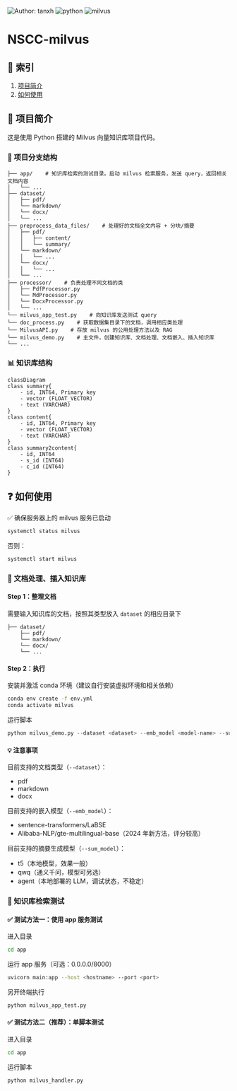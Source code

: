 ![Author: tanxh](https://img.shields.io/badge/Author-Tanxh-60B5FF?logo=aerlingus&logoColor=90C67C) ![python](https://img.shields.io/badge/Python-3.9.21-green?logo=python&logoColor=white) ![milvus](https://milvus.io/images/layout/milvus-logo.svg)

# NSCC-milvus

## 📖 索引
1. [项目简介](#-项目简介)
2. [如何使用](#-如何使用)

## 📝 项目简介
这是使用 Python 搭建的 Milvus 向量知识库项目代码。

### 📘 项目分支结构
```
├── app/    # 知识库检索的测试目录。启动 milvus 检索服务，发送 query，返回相关文档内容
│   └── ...
├── dataset/
│   ├── pdf/
│   └── markdown/
│   └── docx/
│   └── ...
├── preprocess_data_files/    # 处理好的文档全文内容 + 分块/摘要
│   ├── pdf/
│   │   ├── content/
│   │   └── summary/
│   └── markdown/
│   │   └── ...
│   └── docx/
│   │   └── ...
│   └── ...
├── processor/    # 负责处理不同文档的类
│   ├── PdfProcessor.py
│   └── MdProcessor.py
│   └── DocxProcessor.py
│   └── ...
└── milvus_app_test.py    # 向知识库发送测试 query
└── doc_process.py    # 获取数据集目录下的文档，调用相应类处理
└── MilvusAPI.py    # 存放 milvus 的公用处理方法以及 RAG
└── milvus_demo.py    # 主文件，创建知识库、文档处理、文档嵌入、插入知识库
└── ...
```

### 📊 知识库结构
```mermaid
classDiagram
class summary{
    - id, INT64, Primary key
    - vector (FLOAT_VECTOR)
    - text (VARCHAR)
}
class content{
    - id, INT64, Primary key
    - vector (FLOAT_VECTOR)
    - text (VARCHAR)
}
class summary2content{
    - id, INT64
    - s_id (INT64)
    - c_id (INT64)
}
```

## ❓ 如何使用
✅ 确保服务器上的 milvus 服务已启动
```bash
systemctl status milvus
```
否则：
```bash
systemctl start milvus
```

### 🔧 文档处理、插入知识库
#### Step 1：整理文档
需要输入知识库的文档，按照其类型放入 `dataset` 的相应目录下
```
├── dataset/
    ├── pdf/
    └── markdown/
    └── docx/
    └── ...
```

#### Step 2：执行
安装并激活 conda 环境（建议自行安装虚拟环境和相关依赖）
```bash
conda env create -f env.yml
conda activate milvus
```

运行脚本
```python
python milvus_demo.py --dataset <dataset> --emb_model <model-name> --sum_model <model-name>
```

#### 💡 注意事项
目前支持的文档类型（`--dataset`）：
- pdf
- markdown
- docx

目前支持的嵌入模型（`--emb_model`）：
- sentence-transformers/LaBSE
- Alibaba-NLP/gte-multilingual-base（2024 年新方法，评分较高）

目前支持的摘要生成模型（`--sum_model`）：
- t5（本地模型，效果一般）
- qwq（通义千问，模型可另选）
- agent（本地部署的 LLM，调试状态，不稳定）

### 🧪 知识库检索测试
#### ✅ 测试方法一：使用 app 服务测试
进入目录
```bash
cd app
```

运行 app 服务（可选：0.0.0.0/8000）
```bash
uvicorn main:app --host <hostname> --port <port>
```

另开终端执行
```bash
python milvus_app_test.py
```

#### ✅ 测试方法二（推荐）：单脚本测试
进入目录
```bash
cd app
```

运行脚本
```bash
python milvus_handler.py
```

